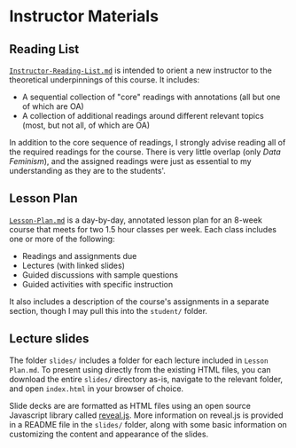 # Instructor Materials

## Reading List

[`Instructor-Reading-List.md`](https://github.com/helloitsclayton/data-literacy/blob/main/instructor/Instructor-Reading-List.md) is intended to orient a new instructor to the theoretical underpinnings of this course. It includes:
- A sequential collection of "core" readings with annotations (all but one of which are OA)
- A collection of additional readings around different relevant topics (most, but not all, of which are OA)

In addition to the core sequence of readings, I strongly advise reading all of the required readings for the course. There is very little overlap (only *Data Feminism*), and the assigned readings were just as essential to my understanding as they are to the students'.

## Lesson Plan

[`Lesson-Plan.md`](https://github.com/helloitsclayton/data-literacy/blob/main/instructor/Lesson-Plan.md) is a day-by-day, annotated lesson plan for an 8-week course that meets for two 1.5 hour classes per week. Each class includes one or more of the following:
- Readings and assignments due
- Lectures (with linked slides)
- Guided discussions with sample questions
- Guided activities with specific instruction

It also includes a description of the course's assignments in a separate section, though I may pull this into the `student/` folder.

## Lecture slides

The folder `slides/` includes a folder for each lecture included in `Lesson Plan.md`. To present using directly from the existing HTML files, you can download the entire `slides/` directory as-is, navigate to the relevant folder, and open `index.html` in your browser of choice.

Slide decks are are formatted as HTML files using an open source Javascript library called [reveal.js](https://github.com/hakimel/reveal.js). More information on reveal.js is provided in a README file in the `slides/` folder, along with some basic information on customizing the content and appearance of the slides.